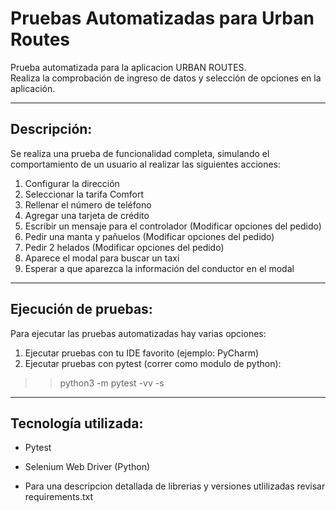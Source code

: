 # Pruebas Automatizadas para Urban Routes

Prueba automatizada para la aplicacion URBAN ROUTES.  
Realiza la comprobación de ingreso de datos y selección de opciones en la aplicación.

---

## Descripción:

Se realiza una prueba de funcionalidad completa, simulando el comportamiento de un usuario al realizar las siguientes acciones:

1. Configurar la dirección
2. Seleccionar la tarifa Comfort
3. Rellenar el número de teléfono
4. Agregar una tarjeta de crédito
5. Escribir un mensaje para el controlador (Modificar opciones del pedido)
6. Pedir una manta y pañuelos (Modificar opciones del pedido)
7. Pedir 2 helados (Modificar opciones del pedido)
8. Aparece el modal para buscar un taxi
9. Esperar a que aparezca la información del conductor en el modal

---

## Ejecución de pruebas:

Para ejecutar las pruebas automatizadas hay varias opciones:

1. Ejecutar pruebas con tu IDE favorito (ejemplo: PyCharm)
2. Ejecutar pruebas con pytest (correr como modulo de python):

> > python3 -m pytest <filename> -vv -s

---

## Tecnología utilizada:

- Pytest
- Selenium Web Driver (Python)

- Para una descripcion detallada de librerias y versiones utlilizadas revisar requirements.txt
